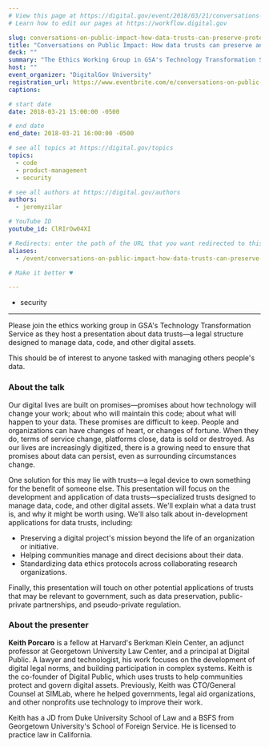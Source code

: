 ```yaml
---
# View this page at https://digital.gov/event/2018/03/21/conversations-on-public-impact-how-data-trusts-can-preserve-protect-your-digital-initiatives/
# Learn how to edit our pages at https://workflow.digital.gov

slug: conversations-on-public-impact-how-data-trusts-can-preserve-protect-your-digital-initiatives
title: "Conversations on Public Impact: How data trusts can preserve and protect your digital initiatives"
deck: ""
summary: "The Ethics Working Group in GSA's Technology Transformation Service hosts a presentation about data trusts; a legal structure designed to manage data, code, and other digital assets."
host: ""
event_organizer: "DigitalGov University"
registration_url: https://www.eventbrite.com/e/conversations-on-public-impact-how-data-trusts-can-preserve-and-protect-your-digital-initiatives-registration-43860732632
captions:

# start date
date: 2018-03-21 15:00:00 -0500

# end date
end_date: 2018-03-21 16:00:00 -0500

# see all topics at https://digital.gov/topics
topics:
  - code
  - product-management
  - security

# see all authors at https://digital.gov/authors
authors:
  - jeremyzilar

# YouTube ID
youtube_id: ClRIrOw04XI

# Redirects: enter the path of the URL that you want redirected to this page
aliases:
  - /event/conversations-on-public-impact-how-data-trusts-can-preserve-protect-your-digital-initiatives/

# Make it better ♥

---
```


  - security

---

Please join the ethics working group in GSA's Technology Transformation Service as they host a presentation about data trusts&mdash;a legal structure designed to manage data, code, and other digital assets.

This should be of interest to anyone tasked with managing others people's data.

### About the talk

Our digital lives are built on promises&mdash;promises about how technology will change your work; about who will maintain this code; about what will happen to your data. These promises are difficult to keep. People and organizations can have changes of heart, or changes of fortune. When they do, terms of service change, platforms close, data is sold or destroyed. As our lives are increasingly digitized, there is a growing need to ensure that promises about data can persist, even as surrounding circumstances change.

One solution for this may lie with trusts&mdash;a legal device to own something for the benefit of someone else. This presentation will focus on the development and application of data trusts&mdash;specialized trusts designed to manage data, code, and other digital assets. We'll explain what a data trust is, and why it might be worth using. We'll also talk about in-development applications for data trusts, including:

* Preserving a digital project's mission beyond the life of an organization or initiative.
* Helping communities manage and direct decisions about their data.
* Standardizing data ethics protocols across collaborating research organizations.

Finally, this presentation will touch on other potential applications of trusts that may be relevant to government, such as data preservation, public-private partnerships, and pseudo-private regulation.

### About the presenter

**Keith Porcaro** is a fellow at Harvard's Berkman Klein Center, an adjunct professor at Georgetown University Law Center, and a principal at Digital Public. A lawyer and technologist, his work focuses on the development of digital legal norms, and building participation in complex systems. Keith is the co-founder of Digital Public, which uses trusts to help communities protect and govern digital assets. Previously, Keith was CTO/General Counsel at SIMLab, where he helped governments, legal aid organizations, and other nonprofits use technology to improve their work.

Keith has a JD from Duke University School of Law and a BSFS from Georgetown University's School of Foreign Service. He is licensed to practice law in California.
